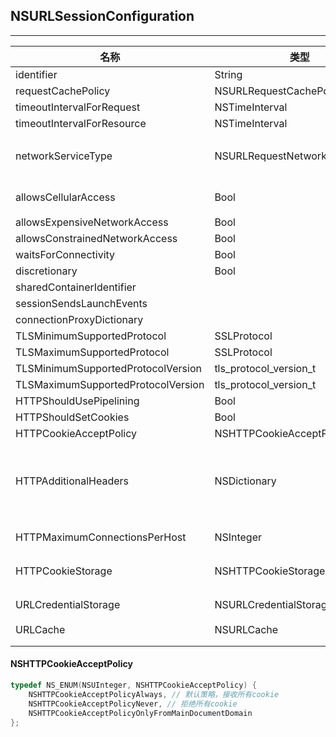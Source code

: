 ## NSURLSessionConfiguration

---------

| 名称                               | 类型                           |                                    |
| ---------------------------------- | ------------------------------ | ---------------------------------- |
| identifier                         | String                         |                                    |
| requestCachePolicy                 | NSURLRequestCachePolicy        |                                    |
| timeoutIntervalForRequest          | NSTimeInterval                 |                                    |
| timeoutIntervalForResource         | NSTimeInterval                 |                                    |
| networkServiceType                 | NSURLRequestNetworkServiceType | 网络请求的服务类型                 |
| allowsCellularAccess               | Bool                           | 是否使用蜂窝网络                   |
| allowsExpensiveNetworkAccess       | Bool                           |                                    |
| allowsConstrainedNetworkAccess     | Bool                           |                                    |
| waitsForConnectivity               | Bool                           |                                    |
| discretionary                      | Bool                           |                                    |
| sharedContainerIdentifier          |                                |                                    |
| sessionSendsLaunchEvents           |                                |                                    |
| connectionProxyDictionary          |                                |                                    |
| TLSMinimumSupportedProtocol        | SSLProtocol                    |                                    |
| TLSMaximumSupportedProtocol        | SSLProtocol                    |                                    |
| TLSMinimumSupportedProtocolVersion | tls_protocol_version_t         |                                    |
| TLSMaximumSupportedProtocolVersion | tls_protocol_version_t         |                                    |
| HTTPShouldUsePipelining            | Bool                           |                                    |
| HTTPShouldSetCookies               | Bool                           |                                    |
| HTTPCookieAcceptPolicy             | NSHTTPCookieAcceptPolicy       |                                    |
| HTTPAdditionalHeaders              | NSDictionary                   | HTTP请求报文首部字段，添加其他内容 |
| HTTPMaximumConnectionsPerHost      | NSInteger                      | 单机最大连接数                     |
| HTTPCookieStorage                  | NSHTTPCookieStorage            | Cookie存储器                       |
| URLCredentialStorage               | NSURLCredentialStorage         | 证书存储器                         |
| URLCache                           | NSURLCache                     | URLCache                           |
|                                    |                                |                                    |
|                                    |                                |                                    |



#### NSHTTPCookieAcceptPolicy

```objective-c
typedef NS_ENUM(NSUInteger, NSHTTPCookieAcceptPolicy) {
    NSHTTPCookieAcceptPolicyAlways, // 默认策略，接收所有cookie
    NSHTTPCookieAcceptPolicyNever, // 拒绝所有cookie
    NSHTTPCookieAcceptPolicyOnlyFromMainDocumentDomain
};
```

